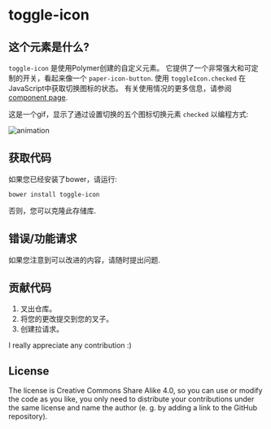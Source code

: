 toggle-icon
=================

## 这个元素是什么?
`toggle-icon` 是使用Polymer创建的自定义元素。 它提供了一个非常强大和可定制的开关，看起来像一个 `paper-icon-button`. 使用 `toggleIcon.checked` 在JavaScript中获取切换图标的状态。 有关使用情况的更多信息，请参阅 [component page](http://fxedel.github.io/toggle-icon/).

这是一个gif，显示了通过设置切换的五个图标切换元素 `checked` 以编程方式:

![animation](https://cloud.githubusercontent.com/assets/7782229/9784398/2e81c9f6-57ab-11e5-92ee-b13603c8c585.gif)


## 获取代码
如果您已经安装了bower，请运行:

```
bower install toggle-icon
```

否则，您可以克隆此存储库.

## 错误/功能请求
如果您注意到可以改进的内容，请随时提出问题.

## 贡献代码
1. 叉出仓库。
2. 将您的更改提交到您的叉子。
3. 创建拉请求。

I really appreciate any contribution :)

## License
The license is Creative Commons Share Alike 4.0, so you can use or modify the code as you like, you only need to distribute your contributions under the same license and name the author (e. g. by adding a link to the GitHub repository).

